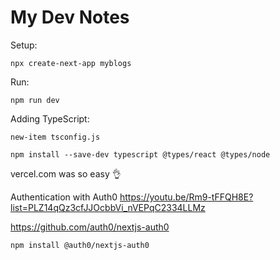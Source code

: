 # My Dev Notes
Setup:

`npx create-next-app myblogs`

Run:

`npm run dev`

Adding TypeScript:

`new-item tsconfig.js`

`npm install --save-dev typescript @types/react @types/node`

vercel.com was so easy 👌 

Authentication with Auth0 https://youtu.be/Rm9-tFFQH8E?list=PLZ14qQz3cfJJOcbbVi_nVEPqC2334LLMz

https://github.com/auth0/nextjs-auth0

`npm install @auth0/nextjs-auth0`
